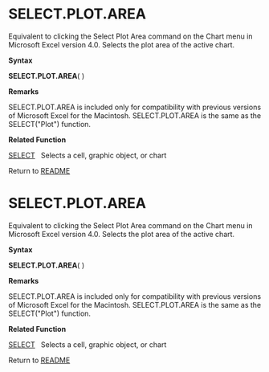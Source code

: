 # SELECT.PLOT.AREA

Equivalent to clicking the Select Plot Area command on the Chart menu in
Microsoft Excel version 4.0. Selects the plot area of the active chart.

**Syntax**

**SELECT.PLOT.AREA**( )

**Remarks**

SELECT.PLOT.AREA is included only for compatibility with previous
versions of Microsoft Excel for the Macintosh. SELECT.PLOT.AREA is the
same as the SELECT("Plot") function.

**Related Function**

[SELECT](SELECT.md)&nbsp;&nbsp;&nbsp;Selects a cell, graphic object, or chart



Return to [README](README.md#S)

# SELECT.PLOT.AREA

Equivalent to clicking the Select Plot Area command on the Chart menu in
Microsoft Excel version 4.0. Selects the plot area of the active chart.

**Syntax**

**SELECT.PLOT.AREA**( )

**Remarks**

SELECT.PLOT.AREA is included only for compatibility with previous
versions of Microsoft Excel for the Macintosh. SELECT.PLOT.AREA is the
same as the SELECT("Plot") function.

**Related Function**

[SELECT](SELECT.md)&nbsp;&nbsp;&nbsp;Selects a cell, graphic object, or chart



Return to [README](README.md#S)

